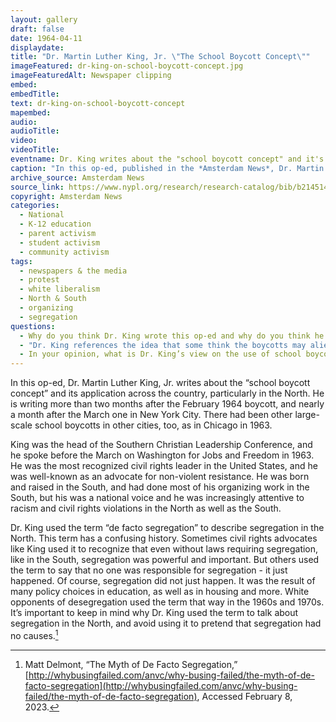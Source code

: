 ```yaml
---
layout: gallery
draft: false
date: 1964-04-11
displaydate: 
title: "Dr. Martin Luther King, Jr. \"The School Boycott Concept\""
imageFeatured: dr-king-on-school-boycott-concept.jpg
imageFeaturedAlt: Newspaper clipping
embed: 
embedTitle: 
text: dr-king-on-school-boycott-concept
mapembed: 
audio: 
audioTitle: 
video: 
videoTitle: 
eventname: Dr. King writes about the "school boycott concept" and it's application across the country.
caption: "In this op-ed, published in the *Amsterdam News*, Dr. Martin Luther King, Jr. writes about the \"school boycott concept\" and its application across the country, particularly in the North."
archive_source: Amsterdam News
source_link: https://www.nypl.org/research/research-catalog/bib/b21451436
copyright: Amsterdam News
categories:
  - National
  - K-12 education
  - parent activism
  - student activism
  - community activism
tags:
  - newspapers & the media
  - protest
  - white liberalism
  - North & South 
  - organizing
  - segregation
questions: 
  - Why do you think Dr. King wrote this op-ed and why do you think he published it in the *Amsterdam News?* Who was the intended audience and what was his intended purpose?
  - "Dr. King references the idea that some think the boycotts may alienate certain \"allies\" in the movement. To whom do you think he is referring? What is his response to that idea?"
  - In your opinion, what is Dr. King’s view on the use of school boycotts?
---
```


In this op-ed, Dr. Martin Luther King, Jr. writes about the “school boycott concept” and its application across the country, particularly in the North. He is writing more than two months after the February 1964 boycott, and nearly a month after the March one in New York City. There had been other large-scale school boycotts in other cities, too, as in Chicago in 1963.

King was the head of the Southern Christian Leadership Conference, and he spoke before the March on Washington for Jobs and Freedom in 1963. He was the most recognized civil rights leader in the United States, and he was well-known as an advocate for non-violent resistance. He was born and raised in the South, and had done most of his organizing work in the South, but his was a national voice and he was increasingly attentive to racism and civil rights violations in the North as well as the South.

Dr. King used the term “de facto segregation” to describe segregation in the North. This term has a confusing history. Sometimes civil rights advocates like King used it to recognize that even without laws requiring segregation, like in the South, segregation was powerful and important. But others used the term to say that no one was responsible for segregation - it just happened. Of course, segregation did not just happen. It was the result of many policy choices in education, as well as in housing and more. White opponents of desegregation used the term that way in the 1960s and 1970s. It’s important to keep in mind why Dr. King used the term to talk about segregation in the North, and avoid using it to pretend that segregation had no causes.[^1]

[^1]: Matt Delmont, “The Myth of De Facto Segregation,” [http://whybusingfailed.com/anvc/why-busing-failed/the-myth-of-de-facto-segregation](http://whybusingfailed.com/anvc/why-busing-failed/the-myth-of-de-facto-segregation), Accessed February 8, 2023.
